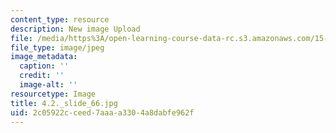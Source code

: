 ```yaml
---
content_type: resource
description: New image Upload
file: /media/https%3A/open-learning-course-data-rc.s3.amazonaws.com/15-s21-nuts-and-bolts-of-business-plans-january-iap-2014/2c05922cceed7aaaa3304a8dabfe962f_4.2._slide_66.jpg
file_type: image/jpeg
image_metadata:
  caption: ''
  credit: ''
  image-alt: ''
resourcetype: Image
title: 4.2._slide_66.jpg
uid: 2c05922c-ceed-7aaa-a330-4a8dabfe962f
---
```

